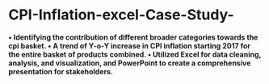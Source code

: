 # CPI-Inflation-excel-Case-Study-
<b>
• Identifying the contribution of different broader categories towards the cpi basket.
• A trend of Y-o-Y increase in CPI inflation starting 2017 for the entire basket of products combined.
• Utilized Excel for data cleaning, analysis, and visualization, and PowerPoint to create a comprehensive presentation for
stakeholders.
